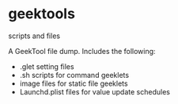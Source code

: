 # geektools
scripts and files

A GeekTool file dump.
Includes the following:
- .glet setting files
- .sh scripts for command geeklets
- image files for static file geeklets
- Launchd.plist files for value update schedules
